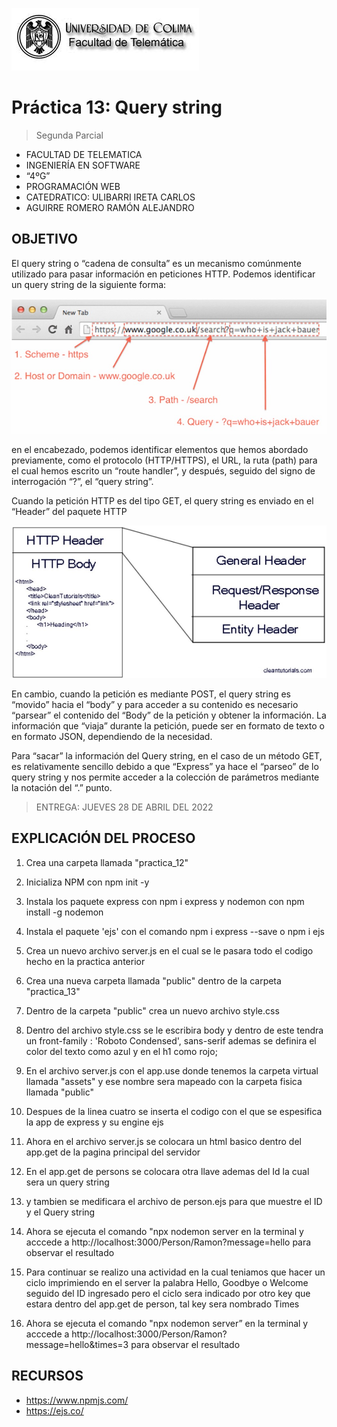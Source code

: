 ![Logo](img/ucol-logo.jpg)

# Práctica 13: Query string

> Segunda Parcial

- FACULTAD DE TELEMATICA
- INGENIERÍA EN SOFTWARE
- “4ºG”
- PROGRAMACIÓN WEB
- CATEDRATICO: ULIBARRI IRETA CARLOS
- AGUIRRE ROMERO RAMÓN ALEJANDRO

## OBJETIVO

El query string o “cadena de consulta” es un mecanismo comúnmente utilizado para pasar información en peticiones HTTP. Podemos identificar un query string de la siguiente forma:

![WEB](img/WebPage.jpg)

en el encabezado, podemos identificar elementos que hemos abordado previamente, como el protocolo (HTTP/HTTPS), el URL, la ruta (path) para el cual hemos escrito un “route handler”, y después, seguido del signo de interrogación “?”, el “query string”.

Cuando la petición HTTP es del tipo GET, el query string es enviado en el “Header” del paquete HTTP

![HTTP](img/HTTP.jpg)

En cambio, cuando la petición es mediante POST, el query string es “movido” hacia el “body” y para acceder a su contenido es necesario “parsear” el contenido del “Body” de la petición y obtener la información. La información que “viaja” durante la petición, puede ser en formato de texto o en formato JSON, dependiendo de la necesidad.

Para “sacar” la información del Query string, en el caso de un método GET, es relativamente sencillo debido a que “Express” ya hace el “parseo” de lo query string y nos permite acceder a la colección de parámetros mediante la notación del “.” punto.

> ENTREGA: JUEVES 28 DE ABRIL DEL 2022

## EXPLICACIÓN DEL PROCESO

1. Crea una carpeta llamada "practica_12"

2. Inicializa NPM con npm init -y

3. Instala los paquete express con npm i express y nodemon con npm install -g nodemon

4. Instala el paquete 'ejs' con el comando npm i express --save o npm i ejs

5. Crea un nuevo archivo server.js en el cual se le pasara todo el codigo hecho en la practica anterior

6. Crea una nueva carpeta llamada "public" dentro de la carpeta "practica_13"

7. Dentro de la carpeta "public" crea un nuevo archivo style.css

8. Dentro del archivo style.css se le escribira body y dentro de este tendra un front-family : 'Roboto Condensed', sans-serif ademas se definira el color del texto como azul y en el h1 como rojo;

9. En el archivo server.js con el app.use donde tenemos la carpeta virtual llamada "assets" y ese nombre sera mapeado con la carpeta fisica llamada "public"

10. Despues de la linea cuatro se inserta el codigo con el que se espesifica la app de express y su engine ejs

11. Ahora en el archivo server.js se colocara un html basico dentro del app.get de la pagina principal del servidor

12. En el app.get de persons se colocara otra llave ademas del Id la cual sera un query string

13. y tambien se medificara el archivo de person.ejs para que muestre el ID y el Query string

14. Ahora se ejecuta el comando "npx nodemon server en la terminal y acccede a http://localhost:3000/Person/Ramon?message=hello para observar el resultado

15. Para continuar se realizo una actividad en la cual teniamos que hacer un ciclo imprimiendo en el server la palabra Hello, Goodbye o Welcome seguido del ID ingresado pero el ciclo sera indicado por otro key que estara dentro del app.get de person, tal key sera nombrado Times

16. Ahora se ejecuta el comando "npx nodemon server” en la terminal y acccede a http://localhost:3000/Person/Ramon?message=hello&times=3 para observar el resultado

## RECURSOS

- https://www.npmjs.com/
- https://ejs.co/
